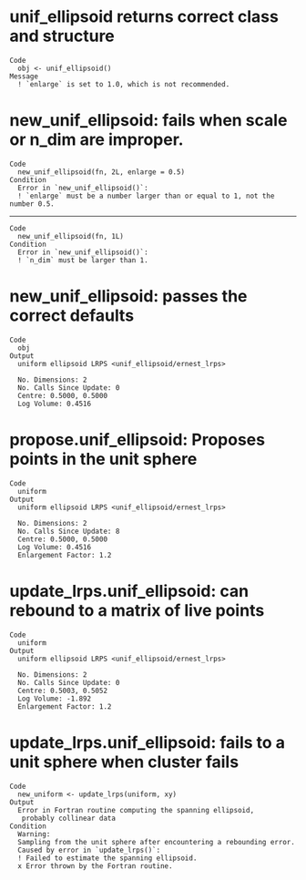 # unif_ellipsoid returns correct class and structure

    Code
      obj <- unif_ellipsoid()
    Message
      ! `enlarge` is set to 1.0, which is not recommended.

# new_unif_ellipsoid: fails when scale or n_dim are improper.

    Code
      new_unif_ellipsoid(fn, 2L, enlarge = 0.5)
    Condition
      Error in `new_unif_ellipsoid()`:
      ! `enlarge` must be a number larger than or equal to 1, not the number 0.5.

---

    Code
      new_unif_ellipsoid(fn, 1L)
    Condition
      Error in `new_unif_ellipsoid()`:
      ! `n_dim` must be larger than 1.

# new_unif_ellipsoid: passes the correct defaults

    Code
      obj
    Output
      uniform ellipsoid LRPS <unif_ellipsoid/ernest_lrps>
      
      No. Dimensions: 2
      No. Calls Since Update: 0
      Centre: 0.5000, 0.5000
      Log Volume: 0.4516

# propose.unif_ellipsoid: Proposes points in the unit sphere

    Code
      uniform
    Output
      uniform ellipsoid LRPS <unif_ellipsoid/ernest_lrps>
      
      No. Dimensions: 2
      No. Calls Since Update: 8
      Centre: 0.5000, 0.5000
      Log Volume: 0.4516
      Enlargement Factor: 1.2

# update_lrps.unif_ellipsoid: can rebound to a matrix of live points

    Code
      uniform
    Output
      uniform ellipsoid LRPS <unif_ellipsoid/ernest_lrps>
      
      No. Dimensions: 2
      No. Calls Since Update: 0
      Centre: 0.5003, 0.5052
      Log Volume: -1.892
      Enlargement Factor: 1.2

# update_lrps.unif_ellipsoid: fails to a unit sphere when cluster fails

    Code
      new_uniform <- update_lrps(uniform, xy)
    Output
      Error in Fortran routine computing the spanning ellipsoid,
       probably collinear data
    Condition
      Warning:
      Sampling from the unit sphere after encountering a rebounding error.
      Caused by error in `update_lrps()`:
      ! Failed to estimate the spanning ellipsoid.
      x Error thrown by the Fortran routine.

